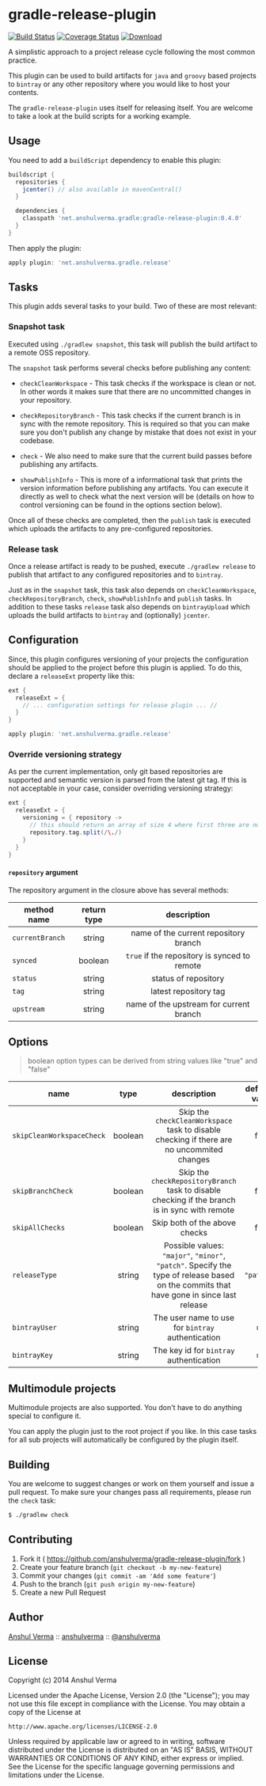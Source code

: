 # gradle-release-plugin

[![Build Status](https://travis-ci.org/anshulverma/gradle-release-plugin.svg?branch=master)](https://travis-ci.org/anshulverma/gradle-release-plugin)
[![Coverage Status](https://coveralls.io/repos/anshulverma/gradle-release-plugin/badge.svg?branch=master&service=github)](https://coveralls.io/github/anshulverma/gradle-release-plugin?branch=master)
[![Download](https://api.bintray.com/packages/anshulverma/gradle-plugins/gradle-release-plugin/images/download.svg)](https://bintray.com/anshulverma/gradle-plugins/gradle-release-plugin/_latestVersion)

A simplistic approach to a project release cycle following the most common practice.

This plugin can be used to build artifacts for `java` and `groovy` based projects to `bintray` or 
any other repository where you would like to host your contents.

The `gradle-release-plugin` uses itself for releasing itself. You are welcome to take a look at the
build scripts for a working example.

## Usage

You need to add a `buildScript` dependency to enable this plugin:

``` groovy
buildscript {
  repositories {
    jcenter() // also available in mavenCentral()
  }

  dependencies {
    classpath 'net.anshulverma.gradle:gradle-release-plugin:0.4.0'
  }
}
```

Then apply the plugin:

``` groovy
apply plugin: 'net.anshulverma.gradle.release'
```

## Tasks

This plugin adds several tasks to your build. Two of these are most relevant:

### Snapshot task

Executed using `./gradlew snapshot`, this task will publish the build artifact to a remote OSS 
repository.

The `snapshot` task performs several checks before publishing any content:

- `checkCleanWorkspace` - This task checks if the workspace is clean or not. In other words it makes
sure that there are no uncommitted changes in your repository.

- `checkRepositoryBranch` - This task checks if the current branch is in sync with the remote 
repository. This is required so that you can make sure you don't publish any change by mistake that 
does not exist in your codebase.

- `check` - We also need to make sure that the current build passes before publishing any artifacts.

- `showPublishInfo` - This is more of a informational task that prints the version information
before publishing any artifacts. You can execute it directly as well to check what the next version
will be (details on how to control versioning can be found in the options section below).

Once all of these checks are completed, then the `publish` task is executed which uploads the 
artifacts to any pre-configured repositories.

### Release task

Once a release artifact is ready to be pushed, execute `./gradlew release` to publish that artifact
to any configured repositories and to `bintray`.

Just as in the `snapshot` task, this task also depends on `checkCleanWorkspace`, 
`checkRepositoryBranch`, `check`, `showPublishInfo` and `publish` tasks. In addition to these tasks
`release` task also depends on `bintrayUpload` which uploads the build artifacts to `bintray` and
(optionally) `jcenter`.                                    
        
## Configuration
        
Since, this plugin configures versioning of your projects the configuration should be applied to the
project before this plugin is applied. To do this, declare a `releaseExt` property like this:

``` groovy
ext {
  releaseExt = {
    // ... configuration settings for release plugin ... //
  }
}

apply plugin: 'net.anshulverma.gradle.release'
```
        
### Override versioning strategy

As per the current implementation, only git based repositories are supported and semantic version is
parsed from the latest git tag. If this is not acceptable in your case, consider overriding 
versioning strategy:

``` groovy
ext {
  releaseExt = { 
    versioning = { repository ->
      // this should return an array of size 4 where first three are numbers
      repository.tag.split(/\./)
    }
  }
}
```

#### `repository` argument

The repository argument in the closure above has several methods:
 
|method name|return type|description|
|---|:-:|:-:|
|`currentBranch`|string|name of the current repository branch|
|`synced`|boolean|`true` if the repository is synced to remote|
|`status`|string|status of repository|
|`tag`|string|latest repository tag|
|`upstream`|string|name of the upstream for current branch|

## Options

> boolean option types can be derived from string values like "true" and "false" 

|name|type|description|default value|
|---|:-:|:-:|--:|
|`skipCleanWorkspaceCheck`|boolean|Skip the `checkCleanWorkspace` task to disable checking if there are no uncommited changes|false|
|`skipBranchCheck`|boolean|Skip the `checkRepositoryBranch` task to disable checking if the branch is in sync with remote|false|
|`skipAllChecks`|boolean|Skip both of the above checks|false|
|`releaseType`|string|Possible values: `"major"`, `"minor"`, `"patch"`. Specify the type of release based on the commits that have gone in since last release|`"patch"`|
|`bintrayUser`|string|The user name to use for `bintray` authentication|`null`|
|`bintrayKey`|string|The key id for `bintray` authentication|`null`|

## Multimodule projects

Multimodule projects are also supported. You don't have to do anything special to configure it. 

You can apply the plugin just to the root project if you like. In this case tasks for all sub 
projects will automatically be configured by the plugin itself.

## Building

You are welcome to suggest changes or work on them yourself and issue a pull request. To make sure 
your changes pass all requirements, please run the `check` task:

``` bash
$ ./gradlew check
```

## Contributing

1. Fork it ( https://github.com/anshulverma/gradle-release-plugin/fork )
2. Create your feature branch (`git checkout -b my-new-feature`)
3. Commit your changes (`git commit -am 'Add some feature'`)
4. Push to the branch (`git push origin my-new-feature`)
5. Create a new Pull Request

## Author

[Anshul Verma](http://anshulverma.net/) ::
[anshulverma](https://github.com/anshulverma) ::
[@anshulverma](http://twitter.com/anshulverma)

## License

Copyright (c) 2014 Anshul Verma

Licensed under the Apache License, Version 2.0 (the "License");
you may not use this file except in compliance with the License.
You may obtain a copy of the License at

    http://www.apache.org/licenses/LICENSE-2.0

Unless required by applicable law or agreed to in writing, software
distributed under the License is distributed on an "AS IS" BASIS,
WITHOUT WARRANTIES OR CONDITIONS OF ANY KIND, either express or implied.
See the License for the specific language governing permissions and
limitations under the License.
